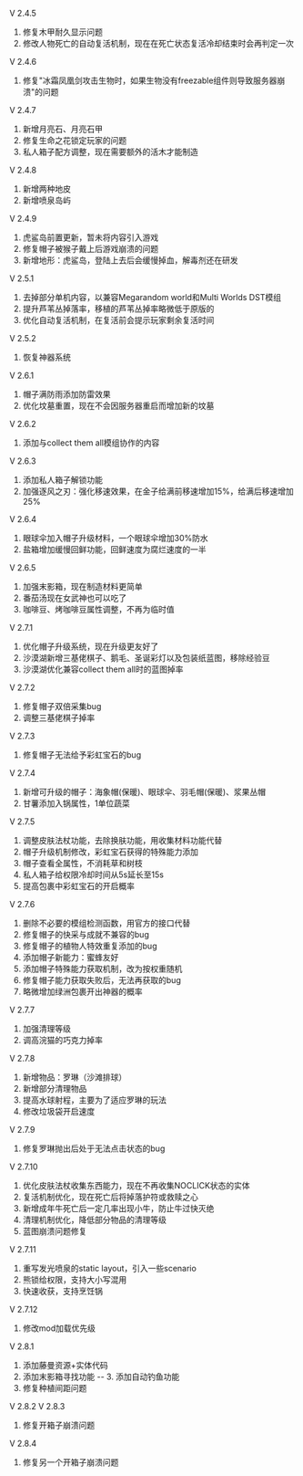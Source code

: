 V 2.4.5
1. 修复木甲耐久显示问题
2. 修改人物死亡的自动复活机制，现在在死亡状态复活冷却结束时会再判定一次

V 2.4.6
1. 修复"冰霜凤凰剑攻击生物时，如果生物没有freezable组件则导致服务器崩溃"的问题

V 2.4.7
1. 新增月亮石、月亮石甲
2. 修复生命之花锁定玩家的问题
3. 私人箱子配方调整，现在需要额外的活木才能制造

V 2.4.8
1. 新增两种地皮
2. 新增喷泉岛屿

V 2.4.9
1. 虎鲨岛前置更新，暂未将内容引入游戏
2. 修复帽子被猴子戴上后游戏崩溃的问题
3. 新增地形：虎鲨岛，登陆上去后会缓慢掉血，解毒剂还在研发

V 2.5.1
1. 去掉部分单机内容，以兼容Megarandom world和Multi Worlds DST模组
2. 提升芦苇丛掉落率，移植的芦苇丛掉率略微低于原版的
3. 优化自动复活机制，在复活前会提示玩家剩余复活时间

V 2.5.2
1. 恢复神器系统

V 2.6.1
1. 帽子满防雨添加防雷效果
2. 优化坟墓重置，现在不会因服务器重启而增加新的坟墓

V 2.6.2
1. 添加与collect them all模组协作的内容

V 2.6.3
1. 添加私人箱子解锁功能
2. 加强逐风之刃：强化移速效果，在金子给满前移速增加15%，给满后移速增加25%

V 2.6.4
1. 眼球伞加入帽子升级材料，一个眼球伞增加30%防水
2. 盐箱增加缓慢回鲜功能，回鲜速度为腐烂速度的一半

V 2.6.5
1. 加强末影箱，现在制造材料更简单
2. 番茄汤现在女武神也可以吃了
3. 咖啡豆、烤咖啡豆属性调整，不再为临时值

V 2.7.1
1. 优化帽子升级系统，现在升级更友好了
2. 沙漠湖新增三基佬棋子、鹅毛、圣诞彩灯以及包装纸蓝图，移除经验豆
3. 沙漠湖优化兼容collect them all时的蓝图掉率

V 2.7.2
1. 修复帽子双倍采集bug
2. 调整三基佬棋子掉率

V 2.7.3
1. 修复帽子无法给予彩虹宝石的bug

V 2.7.4
1. 新增可升级的帽子：海象帽(保暖)、眼球伞、羽毛帽(保暖)、浆果丛帽
2. 甘薯添加入锅属性，1单位蔬菜

V 2.7.5
1. 调整皮肤法杖功能，去除换肤功能，用收集材料功能代替
2. 帽子升级机制修改，彩虹宝石获得的特殊能力添加
3. 帽子查看全属性，不消耗草和树枝
4. 私人箱子给权限冷却时间从5s延长至15s
5. 提高包裹中彩虹宝石的开启概率

V 2.7.6
1. 删除不必要的模组检测函数，用官方的接口代替
2. 修复帽子的快采与成就不兼容的bug
3. 修复帽子的植物人特效重复添加的bug
4. 添加帽子新能力：蜜蜂友好
5. 添加帽子特殊能力获取机制，改为按权重随机
6. 修复帽子能力获取失败后，无法再获取的bug
7. 略微增加绿洲包裹开出神器的概率

V 2.7.7
1. 加强清理等级
2. 调高浣猫的巧克力掉率

V 2.7.8
1. 新增物品：罗琳（沙滩排球）
2. 新增部分清理物品
3. 提高水球射程，主要为了适应罗琳的玩法
4. 修改垃圾袋开启速度

V 2.7.9
1. 修复罗琳抛出后处于无法点击状态的bug

V 2.7.10
1. 优化皮肤法杖收集东西能力，现在不再收集NOCLICK状态的实体
2. 复活机制优化，现在死亡后将掉落护符或救赎之心
3. 新增成年牛死亡后一定几率出现小牛，防止牛过快灭绝
4. 清理机制优化，降低部分物品的清理等级
5. 蓝图崩溃问题修复

V 2.7.11
1. 重写发光喷泉的static layout，引入一些scenario
2. 熊锁给权限，支持大小写混用
3. 快速收获，支持烹饪锅

V 2.7.12
1. 修改mod加载优先级

V 2.8.1
1. 添加藤曼资源+实体代码
2. 添加末影箱寻找功能
-- 3. 添加自动钓鱼功能
4. 修复种植间距问题

V 2.8.2    V 2.8.3
1. 修复开箱子崩溃问题

V 2.8.4
1. 修复另一个开箱子崩溃问题